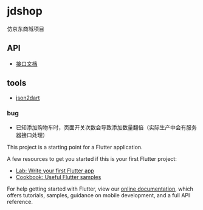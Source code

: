 # jdshop

仿京东商城项目

## API
- [接口文档](https://www.itying.com/article-11.html)
## tools
- [json2dart](https://javiercbk.github.io/json_to_dart/)


### bug
- 已知添加购物车时，页面开关次数会导致添加数量翻倍（实际生产中会有服务器接口处理）




This project is a starting point for a Flutter application.

A few resources to get you started if this is your first Flutter project:

- [Lab: Write your first Flutter app](https://flutter.dev/docs/get-started/codelab)
- [Cookbook: Useful Flutter samples](https://flutter.dev/docs/cookbook)

For help getting started with Flutter, view our
[online documentation](https://flutter.dev/docs), which offers tutorials,
samples, guidance on mobile development, and a full API reference.
